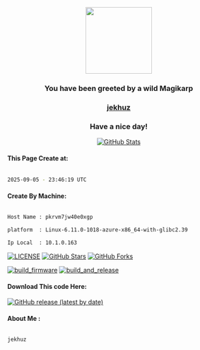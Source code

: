 <p align="center">
    <img src="https://raw.githubusercontent.com/PokeAPI/sprites/master/sprites/pokemon/129.png" width="150" height="150">
</p>
<h3 align="center">You have been greeted by a wild <b>Magikarp</b></h3>

<a href="https://github.com/jekhuz"><h3 align="center"><b>jekhuz</b></h3></a>

<h3 align="center">Have a nice day!</h3>

<p align="center">

  <a href="https://github.com/jekhuz">
    <img alt="GitHub Stats" src="https://github-readme-stats.vercel.app/api?username=jekhuz&hide=issues&hide_title=true&include_all_commits=true&bg_color=30,e96443,904e95&title_color=fff&text_color=fff" />
   </a>
   
#### This Page Create at:

```bash
	
2025-09-05 - 23:46:19 UTC

```

#### Create By Machine:

```bash

Host Name : pkrvm7jw40e0xgp

platform  : Linux-6.11.0-1018-azure-x86_64-with-glibc2.39

Ip Local  : 10.1.0.163

```

[![LICENSE](https://img.shields.io/github/license/jekhuz/expert-fortnight.svg?style=flat-square&label=LICENSE)](https://github.com/jekhuz/expert-fortnight/blob/main/LICENSE)
[![GitHub Stars](https://img.shields.io/github/stars/jekhuz/expert-fortnight.svg?style=flat-square&label=Stars&logo=github)](https://github.com/jekhuz/expert-fortnight/stargazers)
[![GitHub Forks](https://img.shields.io/github/forks/jekhuz/expert-fortnight.svg?style=flat-square&label=Forks&logo=github)](https://github.com/jekhuz/expert-fortnight/network/members)

[![build_firmware](https://github.com/jekhuz/expert-fortnight/actions/workflows/generate_readme.yml/badge.svg)](https://github.com/jekhuz/expert-fortnight/actions/workflows/generate_readme.yml) [![build_and_release](https://github.com/jekhuz/expert-fortnight/actions/workflows/build_and_release.yml/badge.svg)](https://github.com/jekhuz/expert-fortnight/actions/workflows/build_and_release.yml)

#### Download This code Here:

[![GitHub release (latest by date)](https://img.shields.io/github/v/release/jekhuz/expert-fortnight?style=for-the-badge&label=Download)](https://github.com/jekhuz/expert-fortnight/releases) 

</p> 

#### About Me :

```bash

jekhuz

```

